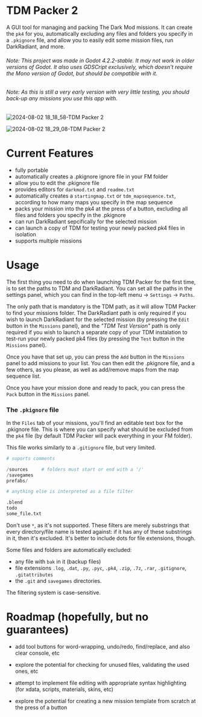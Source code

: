 # TDM Packer 2
A GUI tool for managing and packing The Dark Mod missions. It can create the `pk4` for you, automatically excluding any files and folders you specify in a `.pkignore` file, and allow you to easily edit some mission files, run DarkRadiant, and more.


###### Note: This project was made in Godot 4.2.2-stable. It may not work in older versions of Godot. It also uses GDSCript exclusively, which doesn't require the Mono version of Godot, but should be compatible with it.

###### Note: As this is still a very early version with very little testing, you should back-up any missions you use this app with.

![2024-08-02 18_18_58-TDM Packer 2](https://github.com/user-attachments/assets/1e03cefc-35ba-41c7-8ab1-805893c2a86c)

![2024-08-02 18_29_08-TDM Packer 2](https://github.com/user-attachments/assets/df567658-90fd-4a26-a83e-8b84d00bcdae)


# Current Features

- fully portable
- automatically creates a .pkignore ignore file in your FM folder
- allow you to edit the .pkignore file
- provides editors for `darkmod.txt` and `readme.txt`
- automatically creates a `startingmap.txt` or `tdm_mapsequence.txt`, according to how many maps you specify in the map sequence
- packs your mission into the pk4 at the press of a button, excluding all files and folders you specify in the .pkignore
- can run DarkRadiant sepcifically for the selected mission
- can launch a copy of TDM for testing your newly packed pk4 files in isolation
- supports multiple missions


# Usage

The first thing you need to do when launching TDM Packer for the first time, is to set the paths to TDM and DarkRadiant. You can set all the paths in the settings panel, which you can find in the top-left menu -> `Settings` -> `Paths`.

The only path that is mandatory is the TDM path, as it will allow TDM Packer to find your missions folder. The DarkRadiant path is only required if you wish to launch DarkRadiant for the selected mission (by pressing the `Edit` button in the `Missions` panel), and the *"TDM Test Version"* path is only required if you wish to launch a separate copy of your TDM instalation to test-run your newly packed pk4 files (by pressing the `Test` button in the `Missions` panel).

Once you have that set up, you can press the `Add` button in the `Missions` panel to add missions to your list. You can then edit the .pkignore file, and a few others, as you please, as well as add/remove maps from the map sequence list.

Once you have your mission done and ready to pack, you can press the `Pack` button in the `Missions` panel.

### The `.pkignore` file

In the `Files` tab of your missions, you'll find an editable text box for the .pkignore file. This is where you can specify what should be excluded from the `pk4` file (by default TDM Packer will pack everything in your FM folder).

This file works similarly to a `.gitignore` file, but very limited.

```py
# suports comments

/sources     # folders must start or end with a '/'
/savegames
prefabs/

# anything else is interpreted as a file filter

.blend
todo
some_file.txt
```

Don't use `*`, as it's not supported. These filters are merely substrings that every directory/file name is tested against: if it has any of these substrings in it, then it's excluded. It's better to include dots for file extensions, though.

Some files and folders are automatically excluded:
- any file with `bak` in it (backup files)
- file extensions `.log`, `.dat`, `.py`, `.pyc`, `.pk4`, `.zip`, `.7z`, `.rar`, `.gitignore`, `.gitattributes`
- the `.git` and `savegames` directories.


The filtering system is case-sensitive.









# Roadmap (hopefully, but no guarantees)
- add tool buttons for word-wrapping, undo/redo, find/replace, and also clear console, etc

- explore the potential for checking for unused files, validating the used ones, etc

- attempt to implement file editing with appropriate syntax highlighting (for xdata, scripts, materials, skins, etc)

- explore the potential for creating a new mission template from scratch at the press of a button
